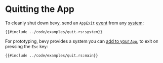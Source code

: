 # Quitting the App

To cleanly shut down bevy, send an `AppExit` [event](./events.md) from any
[system](./systems.md):

```rust,no_run,noplayground
{{#include ../code/examples/quit.rs:system}}
```

For prototyping, bevy provides a system you can [add to your
`App`](./app-builder.md), to exit on pressing the `Esc` key:

```rust,no_run,noplayground
{{#include ../code/examples/quit.rs:main}}
```


